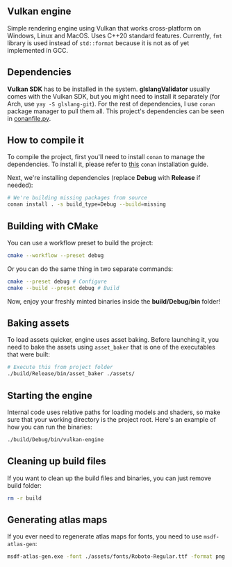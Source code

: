## Vulkan engine

Simple rendering engine using Vulkan that works cross-platform on Windows, Linux and MacOS. Uses C++20 standard features. Currently, `fmt` library is used instead of `std::format` because it is not as of yet implemented in GCC.

## Dependencies

**Vulkan SDK** has to be installed in the system. **glslangValidator** usually comes with the Vulkan SDK, but you might need to install it separately (for Arch, use `yay -S glslang-git`). For the rest of dependencies, I use `conan` package manager to pull them all. This project's dependencies can be seen in [conanfile.py](./conanfile.py).

## How to compile it

To compile the project, first you'll need to install `conan` to manage the dependencies. To install it, please refer to [this](https://docs.conan.io/en/latest/installation.html) `conan` installation guide.

Next, we're installing dependencies (replace **Debug** with **Release** if needed):

```sh
# We're building missing packages from source
conan install . -s build_type=Debug --build=missing
```

## Building with CMake

You can use a workflow preset to build the project:
```sh
cmake --workflow --preset debug
```

Or you can do the same thing in two separate commands:
```sh
cmake --preset debug # Configure
cmake --build --preset debug # Build
```

Now, enjoy your freshly minted binaries inside the **build/Debug/bin** folder!

## Baking assets

To load assets quicker, engine uses asset baking. Before launching it, you need to bake the assets using `asset_baker` that is one of the executables that were built:

```sh
# Execute this from project folder
./build/Release/bin/asset_baker ./assets/
```

## Starting the engine

Internal code uses relative paths for loading models and shaders, so make sure that your working directory is the project root. Here's an example of how you can run the binaries:

```sh
./build/Debug/bin/vulkan-engine
```

## Cleaning up build files

If you want to clean up the build files and binaries, you can just remove build folder:

```sh
rm -r build
```

## Generating atlas maps

If you ever need to regenerate atlas maps for fonts, you need to use `msdf-atlas-gen`:

```sh
msdf-atlas-gen.exe -font ./assets/fonts/Roboto-Regular.ttf -format png -imageout ./assets/fonts/Roboto-Regular.png -charset ./assets/fonts/charset.txt -type mtsdf -dimensions 512 512 -pxrange 4
```
